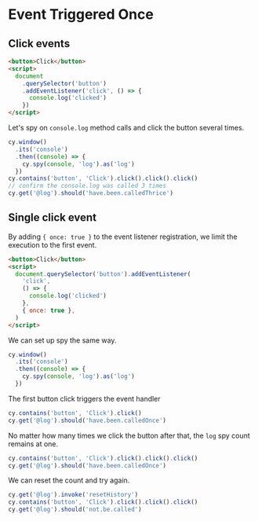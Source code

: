 # Event Triggered Once

## Click events

<!-- fiddle Each click logs a message -->

```html
<button>Click</button>
<script>
  document
    .querySelector('button')
    .addEventListener('click', () => {
      console.log('clicked')
    })
</script>
```

Let's spy on `console.log` method calls and click the button several times.

```js
cy.window()
  .its('console')
  .then((console) => {
    cy.spy(console, 'log').as('log')
  })
cy.contains('button', 'Click').click().click().click()
// confirm the console.log was called 3 times
cy.get('@log').should('have.been.calledThrice')
```

<!-- fiddle-end -->

## Single click event

By adding `{ once: true }` to the event listener registration, we limit the execution to the first event.

<!-- fiddle Only the first click logs a message -->

```html
<button>Click</button>
<script>
  document.querySelector('button').addEventListener(
    'click',
    () => {
      console.log('clicked')
    },
    { once: true },
  )
</script>
```

We can set up spy the same way.

```js
cy.window()
  .its('console')
  .then((console) => {
    cy.spy(console, 'log').as('log')
  })
```

The first button click triggers the event handler

```js
cy.contains('button', 'Click').click()
cy.get('@log').should('have.been.calledOnce')
```

No matter how many times we click the button after that, the `log` spy count remains at one.

```js
cy.contains('button', 'Click').click().click().click()
cy.get('@log').should('have.been.calledOnce')
```

We can reset the count and try again.

```js
cy.get('@log').invoke('resetHistory')
cy.contains('button', 'Click').click().click().click()
cy.get('@log').should('not.be.called')
```

<!-- fiddle-end -->
